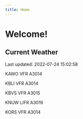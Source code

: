 ```yaml
---
title: Home
---
```

# Welcome!

## Current Weather

Last updated: 2022-07-24 15:02:58

KAWO VFR A3014

KBLI VFR A3014

KBVS VFR A3015

KNUW LIFR A3019

KORS VFR A3014


